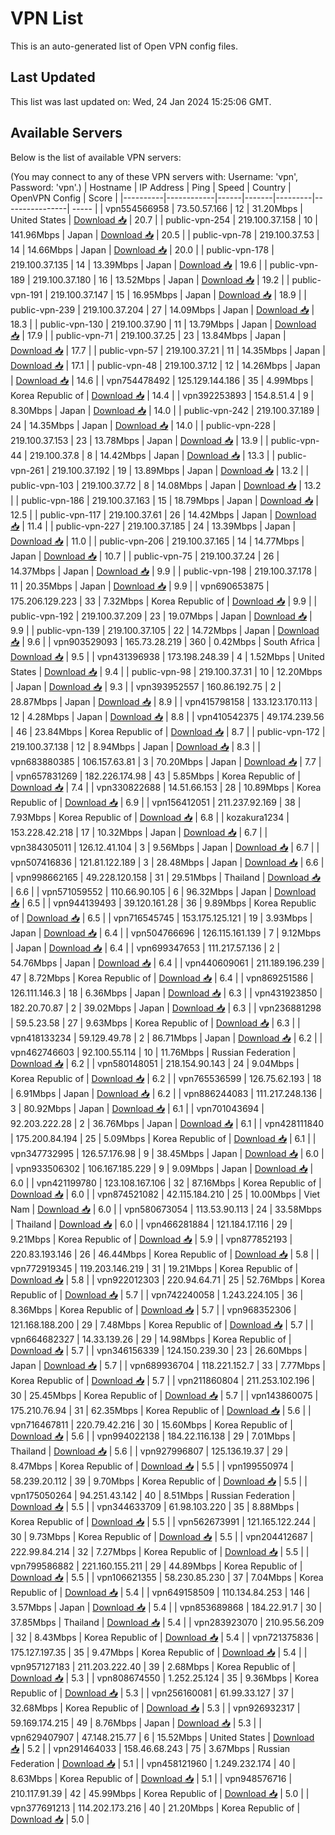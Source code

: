 # VPN List

This is an auto-generated list of Open VPN config files.

## Last Updated

This list was last updated on: Wed, 24 Jan 2024 15:25:06 GMT.

## Available Servers

Below is the list of available VPN servers:

(You may connect to any of these VPN servers with: Username: 'vpn', Password: 'vpn'.)
| Hostname | IP Address | Ping | Speed | Country | OpenVPN Config | Score |
|----------|------------|------|-------|---------|----------------| ----- |
| vpn554566958 | 73.50.57.166 | 12 | 31.20Mbps | United States | [Download 📥](./configs/server_0_US.ovpn) | 20.7 |
| public-vpn-254 | 219.100.37.158 | 10 | 141.96Mbps | Japan | [Download 📥](./configs/server_1_JP.ovpn) | 20.5 |
| public-vpn-78 | 219.100.37.53 | 14 | 14.66Mbps | Japan | [Download 📥](./configs/server_2_JP.ovpn) | 20.0 |
| public-vpn-178 | 219.100.37.135 | 14 | 13.39Mbps | Japan | [Download 📥](./configs/server_3_JP.ovpn) | 19.6 |
| public-vpn-189 | 219.100.37.180 | 16 | 13.52Mbps | Japan | [Download 📥](./configs/server_4_JP.ovpn) | 19.2 |
| public-vpn-191 | 219.100.37.147 | 15 | 16.95Mbps | Japan | [Download 📥](./configs/server_5_JP.ovpn) | 18.9 |
| public-vpn-239 | 219.100.37.204 | 27 | 14.09Mbps | Japan | [Download 📥](./configs/server_6_JP.ovpn) | 18.3 |
| public-vpn-130 | 219.100.37.90 | 11 | 13.79Mbps | Japan | [Download 📥](./configs/server_7_JP.ovpn) | 17.9 |
| public-vpn-71 | 219.100.37.25 | 23 | 13.84Mbps | Japan | [Download 📥](./configs/server_8_JP.ovpn) | 17.7 |
| public-vpn-57 | 219.100.37.21 | 11 | 14.35Mbps | Japan | [Download 📥](./configs/server_9_JP.ovpn) | 17.1 |
| public-vpn-48 | 219.100.37.12 | 12 | 14.26Mbps | Japan | [Download 📥](./configs/server_10_JP.ovpn) | 14.6 |
| vpn754478492 | 125.129.144.186 | 35 | 4.99Mbps | Korea Republic of | [Download 📥](./configs/server_11_KR.ovpn) | 14.4 |
| vpn392253893 | 154.8.51.4 | 9 | 8.30Mbps | Japan | [Download 📥](./configs/server_12_JP.ovpn) | 14.0 |
| public-vpn-242 | 219.100.37.189 | 24 | 14.35Mbps | Japan | [Download 📥](./configs/server_13_JP.ovpn) | 14.0 |
| public-vpn-228 | 219.100.37.153 | 23 | 13.78Mbps | Japan | [Download 📥](./configs/server_14_JP.ovpn) | 13.9 |
| public-vpn-44 | 219.100.37.8 | 8 | 14.42Mbps | Japan | [Download 📥](./configs/server_15_JP.ovpn) | 13.3 |
| public-vpn-261 | 219.100.37.192 | 19 | 13.89Mbps | Japan | [Download 📥](./configs/server_16_JP.ovpn) | 13.2 |
| public-vpn-103 | 219.100.37.72 | 8 | 14.08Mbps | Japan | [Download 📥](./configs/server_17_JP.ovpn) | 13.2 |
| public-vpn-186 | 219.100.37.163 | 15 | 18.79Mbps | Japan | [Download 📥](./configs/server_18_JP.ovpn) | 12.5 |
| public-vpn-117 | 219.100.37.61 | 26 | 14.42Mbps | Japan | [Download 📥](./configs/server_19_JP.ovpn) | 11.4 |
| public-vpn-227 | 219.100.37.185 | 24 | 13.39Mbps | Japan | [Download 📥](./configs/server_20_JP.ovpn) | 11.0 |
| public-vpn-206 | 219.100.37.165 | 14 | 14.77Mbps | Japan | [Download 📥](./configs/server_21_JP.ovpn) | 10.7 |
| public-vpn-75 | 219.100.37.24 | 26 | 14.37Mbps | Japan | [Download 📥](./configs/server_22_JP.ovpn) | 9.9 |
| public-vpn-198 | 219.100.37.178 | 11 | 20.35Mbps | Japan | [Download 📥](./configs/server_23_JP.ovpn) | 9.9 |
| vpn690653875 | 175.206.129.223 | 33 | 7.32Mbps | Korea Republic of | [Download 📥](./configs/server_24_KR.ovpn) | 9.9 |
| public-vpn-192 | 219.100.37.209 | 23 | 19.07Mbps | Japan | [Download 📥](./configs/server_25_JP.ovpn) | 9.9 |
| public-vpn-139 | 219.100.37.105 | 22 | 14.72Mbps | Japan | [Download 📥](./configs/server_26_JP.ovpn) | 9.6 |
| vpn903529093 | 165.73.28.219 | 360 | 0.42Mbps | South Africa | [Download 📥](./configs/server_27_ZA.ovpn) | 9.5 |
| vpn431396938 | 173.198.248.39 | 4 | 1.52Mbps | United States | [Download 📥](./configs/server_28_US.ovpn) | 9.4 |
| public-vpn-98 | 219.100.37.31 | 10 | 12.20Mbps | Japan | [Download 📥](./configs/server_29_JP.ovpn) | 9.3 |
| vpn393952557 | 160.86.192.75 | 2 | 28.87Mbps | Japan | [Download 📥](./configs/server_30_JP.ovpn) | 8.9 |
| vpn415798158 | 133.123.170.113 | 12 | 4.28Mbps | Japan | [Download 📥](./configs/server_31_JP.ovpn) | 8.8 |
| vpn410542375 | 49.174.239.56 | 46 | 23.84Mbps | Korea Republic of | [Download 📥](./configs/server_32_KR.ovpn) | 8.7 |
| public-vpn-172 | 219.100.37.138 | 12 | 8.94Mbps | Japan | [Download 📥](./configs/server_33_JP.ovpn) | 8.3 |
| vpn683880385 | 106.157.63.81 | 3 | 70.20Mbps | Japan | [Download 📥](./configs/server_34_JP.ovpn) | 7.7 |
| vpn657831269 | 182.226.174.98 | 43 | 5.85Mbps | Korea Republic of | [Download 📥](./configs/server_35_KR.ovpn) | 7.4 |
| vpn330822688 | 14.51.66.153 | 28 | 10.89Mbps | Korea Republic of | [Download 📥](./configs/server_36_KR.ovpn) | 6.9 |
| vpn156412051 | 211.237.92.169 | 38 | 7.93Mbps | Korea Republic of | [Download 📥](./configs/server_37_KR.ovpn) | 6.8 |
| kozakura1234 | 153.228.42.218 | 17 | 10.32Mbps | Japan | [Download 📥](./configs/server_38_JP.ovpn) | 6.7 |
| vpn384305011 | 126.12.41.104 | 3 | 9.56Mbps | Japan | [Download 📥](./configs/server_39_JP.ovpn) | 6.7 |
| vpn507416836 | 121.81.122.189 | 3 | 28.48Mbps | Japan | [Download 📥](./configs/server_40_JP.ovpn) | 6.6 |
| vpn998662165 | 49.228.120.158 | 31 | 29.51Mbps | Thailand | [Download 📥](./configs/server_41_TH.ovpn) | 6.6 |
| vpn571059552 | 110.66.90.105 | 6 | 96.32Mbps | Japan | [Download 📥](./configs/server_42_JP.ovpn) | 6.5 |
| vpn944139493 | 39.120.161.28 | 36 | 9.89Mbps | Korea Republic of | [Download 📥](./configs/server_43_KR.ovpn) | 6.5 |
| vpn716545745 | 153.175.125.121 | 19 | 3.93Mbps | Japan | [Download 📥](./configs/server_44_JP.ovpn) | 6.4 |
| vpn504766696 | 126.115.161.139 | 7 | 9.12Mbps | Japan | [Download 📥](./configs/server_45_JP.ovpn) | 6.4 |
| vpn699347653 | 111.217.57.136 | 2 | 54.76Mbps | Japan | [Download 📥](./configs/server_46_JP.ovpn) | 6.4 |
| vpn440609061 | 211.189.196.239 | 47 | 8.72Mbps | Korea Republic of | [Download 📥](./configs/server_47_KR.ovpn) | 6.4 |
| vpn869251586 | 126.111.146.3 | 18 | 6.36Mbps | Japan | [Download 📥](./configs/server_48_JP.ovpn) | 6.3 |
| vpn431923850 | 182.20.70.87 | 2 | 39.02Mbps | Japan | [Download 📥](./configs/server_49_JP.ovpn) | 6.3 |
| vpn236881298 | 59.5.23.58 | 27 | 9.63Mbps | Korea Republic of | [Download 📥](./configs/server_50_KR.ovpn) | 6.3 |
| vpn418133234 | 59.129.49.78 | 2 | 86.71Mbps | Japan | [Download 📥](./configs/server_51_JP.ovpn) | 6.2 |
| vpn462746603 | 92.100.55.114 | 10 | 11.76Mbps | Russian Federation | [Download 📥](./configs/server_52_RU.ovpn) | 6.2 |
| vpn580148051 | 218.154.90.143 | 24 | 9.04Mbps | Korea Republic of | [Download 📥](./configs/server_53_KR.ovpn) | 6.2 |
| vpn765536599 | 126.75.62.193 | 18 | 6.91Mbps | Japan | [Download 📥](./configs/server_54_JP.ovpn) | 6.2 |
| vpn886244083 | 111.217.248.136 | 3 | 80.92Mbps | Japan | [Download 📥](./configs/server_55_JP.ovpn) | 6.1 |
| vpn701043694 | 92.203.222.28 | 2 | 36.76Mbps | Japan | [Download 📥](./configs/server_56_JP.ovpn) | 6.1 |
| vpn428111840 | 175.200.84.194 | 25 | 5.09Mbps | Korea Republic of | [Download 📥](./configs/server_57_KR.ovpn) | 6.1 |
| vpn347732995 | 126.57.176.98 | 9 | 38.45Mbps | Japan | [Download 📥](./configs/server_58_JP.ovpn) | 6.0 |
| vpn933506302 | 106.167.185.229 | 9 | 9.09Mbps | Japan | [Download 📥](./configs/server_59_JP.ovpn) | 6.0 |
| vpn421199780 | 123.108.167.106 | 32 | 87.16Mbps | Korea Republic of | [Download 📥](./configs/server_60_KR.ovpn) | 6.0 |
| vpn874521082 | 42.115.184.210 | 25 | 10.00Mbps | Viet Nam | [Download 📥](./configs/server_61_VN.ovpn) | 6.0 |
| vpn580673054 | 113.53.90.113 | 24 | 33.58Mbps | Thailand | [Download 📥](./configs/server_62_TH.ovpn) | 6.0 |
| vpn466281884 | 121.184.17.116 | 29 | 9.21Mbps | Korea Republic of | [Download 📥](./configs/server_63_KR.ovpn) | 5.9 |
| vpn877852193 | 220.83.193.146 | 26 | 46.44Mbps | Korea Republic of | [Download 📥](./configs/server_64_KR.ovpn) | 5.8 |
| vpn772919345 | 119.203.146.219 | 31 | 19.21Mbps | Korea Republic of | [Download 📥](./configs/server_65_KR.ovpn) | 5.8 |
| vpn922012303 | 220.94.64.71 | 25 | 52.76Mbps | Korea Republic of | [Download 📥](./configs/server_66_KR.ovpn) | 5.7 |
| vpn742240058 | 1.243.224.105 | 36 | 8.36Mbps | Korea Republic of | [Download 📥](./configs/server_67_KR.ovpn) | 5.7 |
| vpn968352306 | 121.168.188.200 | 29 | 7.48Mbps | Korea Republic of | [Download 📥](./configs/server_68_KR.ovpn) | 5.7 |
| vpn664682327 | 14.33.139.26 | 29 | 14.98Mbps | Korea Republic of | [Download 📥](./configs/server_69_KR.ovpn) | 5.7 |
| vpn346156339 | 124.150.239.30 | 23 | 26.60Mbps | Japan | [Download 📥](./configs/server_70_JP.ovpn) | 5.7 |
| vpn689936704 | 118.221.152.7 | 33 | 7.77Mbps | Korea Republic of | [Download 📥](./configs/server_71_KR.ovpn) | 5.7 |
| vpn211860804 | 211.253.102.196 | 30 | 25.45Mbps | Korea Republic of | [Download 📥](./configs/server_72_KR.ovpn) | 5.7 |
| vpn143860075 | 175.210.76.94 | 31 | 62.35Mbps | Korea Republic of | [Download 📥](./configs/server_73_KR.ovpn) | 5.6 |
| vpn716467811 | 220.79.42.216 | 30 | 15.60Mbps | Korea Republic of | [Download 📥](./configs/server_74_KR.ovpn) | 5.6 |
| vpn994022138 | 184.22.116.138 | 29 | 7.01Mbps | Thailand | [Download 📥](./configs/server_75_TH.ovpn) | 5.6 |
| vpn927996807 | 125.136.19.37 | 29 | 8.47Mbps | Korea Republic of | [Download 📥](./configs/server_76_KR.ovpn) | 5.5 |
| vpn199550974 | 58.239.20.112 | 39 | 9.70Mbps | Korea Republic of | [Download 📥](./configs/server_77_KR.ovpn) | 5.5 |
| vpn175050264 | 94.251.43.142 | 40 | 8.51Mbps | Russian Federation | [Download 📥](./configs/server_78_RU.ovpn) | 5.5 |
| vpn344633709 | 61.98.103.220 | 35 | 8.88Mbps | Korea Republic of | [Download 📥](./configs/server_79_KR.ovpn) | 5.5 |
| vpn562673991 | 121.165.122.244 | 30 | 9.73Mbps | Korea Republic of | [Download 📥](./configs/server_80_KR.ovpn) | 5.5 |
| vpn204412687 | 222.99.84.214 | 32 | 7.27Mbps | Korea Republic of | [Download 📥](./configs/server_81_KR.ovpn) | 5.5 |
| vpn799586882 | 221.160.155.211 | 29 | 44.89Mbps | Korea Republic of | [Download 📥](./configs/server_82_KR.ovpn) | 5.5 |
| vpn106621355 | 58.230.85.230 | 37 | 7.04Mbps | Korea Republic of | [Download 📥](./configs/server_83_KR.ovpn) | 5.4 |
| vpn649158509 | 110.134.84.253 | 146 | 3.57Mbps | Japan | [Download 📥](./configs/server_84_JP.ovpn) | 5.4 |
| vpn853689868 | 184.22.91.7 | 30 | 37.85Mbps | Thailand | [Download 📥](./configs/server_85_TH.ovpn) | 5.4 |
| vpn283923070 | 210.95.56.209 | 32 | 8.43Mbps | Korea Republic of | [Download 📥](./configs/server_86_KR.ovpn) | 5.4 |
| vpn721375836 | 175.127.197.35 | 35 | 9.47Mbps | Korea Republic of | [Download 📥](./configs/server_87_KR.ovpn) | 5.4 |
| vpn957127183 | 211.203.222.40 | 39 | 2.68Mbps | Korea Republic of | [Download 📥](./configs/server_88_KR.ovpn) | 5.3 |
| vpn808674550 | 1.252.25.124 | 35 | 9.36Mbps | Korea Republic of | [Download 📥](./configs/server_89_KR.ovpn) | 5.3 |
| vpn256160081 | 61.99.33.127 | 37 | 32.68Mbps | Korea Republic of | [Download 📥](./configs/server_90_KR.ovpn) | 5.3 |
| vpn926932317 | 59.169.174.215 | 49 | 8.76Mbps | Japan | [Download 📥](./configs/server_91_JP.ovpn) | 5.3 |
| vpn629407907 | 47.148.215.77 | 6 | 15.52Mbps | United States | [Download 📥](./configs/server_92_US.ovpn) | 5.2 |
| vpn291464033 | 158.46.68.243 | 75 | 3.67Mbps | Russian Federation | [Download 📥](./configs/server_93_RU.ovpn) | 5.1 |
| vpn458121960 | 1.249.232.174 | 40 | 8.63Mbps | Korea Republic of | [Download 📥](./configs/server_94_KR.ovpn) | 5.1 |
| vpn948576716 | 210.117.91.39 | 42 | 45.99Mbps | Korea Republic of | [Download 📥](./configs/server_95_KR.ovpn) | 5.0 |
| vpn377691213 | 114.202.173.216 | 40 | 21.20Mbps | Korea Republic of | [Download 📥](./configs/server_96_KR.ovpn) | 5.0 |

